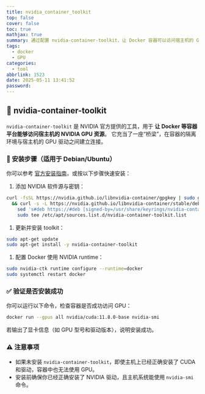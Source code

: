 ```yaml
---
title: nvidia_container_toolkit
top: false
cover: false
toc: true
mathjax: true
summary: 通过配置 nvidia-container-toolkit，让 Docker 容器可以访问宿主机的 GPU，实现深度学习等计算任务加速。
tags:
  - docker
  - GPU
categories:
  - tool
abbrlink: 1523
date: 2025-05-11 13:41:52
password:
---
```


## 🧰 nvidia-container-toolkit

`nvidia-container-toolkit` 是 NVIDIA 官方提供的工具，用于 **让 Docker 等容器平台能够访问宿主机的 NVIDIA GPU 资源**。
 它充当了一座“桥梁”，在容器的隔离环境与宿主机的 GPU 驱动之间建立连接。



### 🔧 安装步骤（适用于 Debian/Ubuntu）

你可以参考 [官方安装指南](https://docs.nvidia.com/datacenter/cloud-native/container-toolkit/latest/install-guide.html)，或按以下步骤快速安装：

1. 添加 NVIDIA 软件源与密钥：

```bash
curl -fsSL https://nvidia.github.io/libnvidia-container/gpgkey | sudo gpg --dearmor -o /usr/share/keyrings/nvidia-container-toolkit-keyring.gpg \
  && curl -s -L https://nvidia.github.io/libnvidia-container/stable/deb/nvidia-container-toolkit.list | \
    sed 's#deb https://#deb [signed-by=/usr/share/keyrings/nvidia-container-toolkit-keyring.gpg] https://#g' | \
    sudo tee /etc/apt/sources.list.d/nvidia-container-toolkit.list
```

1. 更新并安装 toolkit：

```bash
sudo apt-get update
sudo apt-get install -y nvidia-container-toolkit
```

1. 配置 Docker 使用 NVIDIA runtime：

```bash
sudo nvidia-ctk runtime configure --runtime=docker
sudo systemctl restart docker
```



### ✅ 验证是否安装成功

你可以运行以下命令，检查容器是否成功访问 GPU：

```bash
docker run --gpus all nvidia/cuda:11.8.0-base nvidia-smi
```

若输出了显卡信息（如 GPU 型号和驱动版本），说明安装成功。



### ⚠️ 注意事项

- 如果未安装 `nvidia-container-toolkit`，即使主机上已经正确安装了 CUDA 和驱动，容器中也无法使用 GPU。
- 安装前确保你已经正确安装了 NVIDIA 驱动，且主机系统能使用 `nvidia-smi` 命令。

